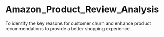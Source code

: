 # Amazon_Product_Review_Analysis
To identify the key reasons for customer churn and enhance product recommendations to provide a better shopping experience.
